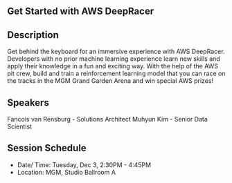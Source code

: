 ## Get Started with AWS DeepRacer
## Description
Get behind the keyboard for an immersive experience with AWS DeepRacer. Developers with no prior machine learning experience learn new skills and apply their knowledge in a fun and exciting way. With the help of the AWS pit crew, build and train a reinforcement learning model that you can race on the tracks in the MGM Grand Garden Arena and win special AWS prizes!
## Speakers
Fancois van Rensburg - Solutions Architect
Muhyun Kim - Senior Data Scientist
## Session Schedule
- Date/ Time: Tuesday, Dec 3, 2:30PM - 4:45PM
- Location: MGM, Studio Ballroom A